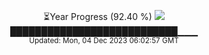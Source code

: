 <p align="center">
⏳Year Progress (92.40 %) <img src="https://file5s.ratemyserver.net/mobs/1062.gif"><br>
███████████████████████████▁▁▁ <br>
<sub>Updated: Mon, 04 Dec 2023 06:02:57 GMT</sub>
</p>

